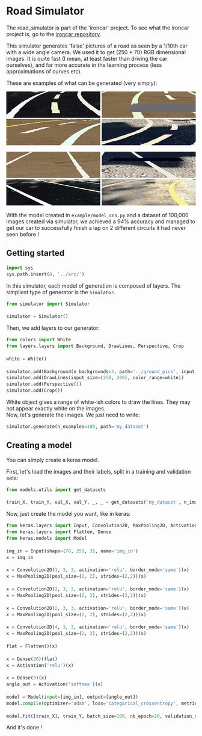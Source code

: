 # Road Simulator

The road_simulator is part of the 'ironcar' project.
To see what the ironcar project is, go to the [ironcar repository](https://github.com/vinzeebreak/ironcar).

This simulator generates 'false' pictures of a road as seen by a 1/10th car with a wide angle camera. We used it to get (250 * 70) RGB dimensional images. It is quite fast (I mean, at least faster than driving the car ourselves), and far more accurate in the learning process (less approximations of curves etc).

These are examples of what can be generated (very simply):

![dashed line 1](images/example0.jpg)  ![dashed line 2](images/example1.jpg)  ![dashed line 3](images/example2.jpg)  ![dashed line 4](images/example4.jpg)  

![plain line 1](images/example5.jpg)  ![plain line 2](images/example6.jpg)  ![plain line 3](images/example7.jpg)  ![plain line 4](images/example8.jpg)  

With the model created in `example/model_cnn.py` and a dataset of 100,000 images created via simulator, we achieved a 94% accuracy and managed to get our car to successfully finish a lap on 2 different circuits it had never seen before !

## Getting started

```python
import sys
sys.path.insert(0, '../src/')
```

In this simulator, each model of generation is composed of layers. The simpliest type of generator is the `Simulator`.
```python
from simulator import Simulator

simulator = Simulator()
```

Then, we add layers to our generator:

```python
from colors import White
from layers.layers import Background, DrawLines, Perspective, Crop

white = White()

simulator.add(Background(n_backgrounds=3, path='../ground_pics', input_size=(250, 200)))
simulator.add(DrawLines(input_size=(250, 200), color_range=white))
simulator.add(Perspective())
simulator.add(Crop())
```

White object gives a range of white-ish colors to draw the lines. They may not appear exactly white on the images.  
Now, let's generate the images. We just need to write:

```python
simulator.generate(n_examples=100, path='my_dataset')
```

## Creating a model

You can simply create a keras model.

First, let's load the images and their labels, split in a training and validation sets:
```python
from models.utils import get_datasets

train_X, train_Y, val_X, val_Y, _, _ = get_datasets('my_dataset', n_images=1000)
```

Now, just create the model you want, like in keras:

```python
from keras.layers import Input, Convolution2D, MaxPooling2D, Activation
from keras.layers import Flatten, Dense
from keras.models import Model

img_in = Input(shape=(70, 250, 3), name='img_in')
x = img_in

x = Convolution2D(1, 3, 3, activation='relu', border_mode='same')(x)
x = MaxPooling2D(pool_size=(2, 2), strides=(2,2))(x)

x = Convolution2D(2, 3, 3, activation='relu', border_mode='same')(x)
x = MaxPooling2D(pool_size=(2, 2), strides=(2,2))(x)

x = Convolution2D(2, 3, 3, activation='relu', border_mode='same')(x)
x = MaxPooling2D(pool_size=(2, 2), strides=(2,2))(x)

x = Convolution2D(4, 3, 3, activation='relu', border_mode='same')(x)
x = MaxPooling2D(pool_size=(2, 2), strides=(2,2))(x)

flat = Flatten()(x)

x = Dense(20)(flat)
x = Activation('relu')(x)

x = Dense(5)(x)
angle_out = Activation('softmax')(x)

model = Model(input=[img_in], output=[angle_out])
model.compile(optimizer='adam', loss='categorical_crossentropy', metrics=['accuracy'])

model.fit([train_X], train_Y, batch_size=100, nb_epoch=20, validation_data=([val_X], val_Y))
```

And it's done !
